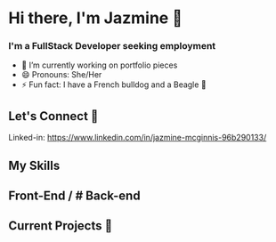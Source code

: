  # Hi there, I'm Jazmine 👋
### I'm a FullStack Developer seeking employment

- 🔭 I’m currently working on portfolio pieces
- 😄 Pronouns: She/Her
 - ⚡ Fun fact: I have a French bulldog and a Beagle :dog:

## Let's Connect 	:handshake:
 Linked-in: https://www.linkedin.com/in/jazmine-mcginnis-96b290133/
 
 ## My Skills
## Front-End  / # Back-end


## Current Projects :construction:
